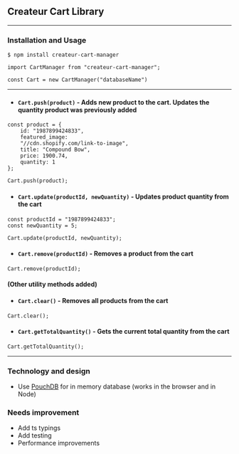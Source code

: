 ## Createur Cart Library

---

### Installation and Usage

```
$ npm install createur-cart-manager
```

```
import CartManager from "createur-cart-manager";

const Cart = new CartManager("databaseName")
```

---

- #### `Cart.push(product)` - Adds new product to the cart. Updates the quantity product was previously added

```
const product = {
    id: "1987899424833",
    featured_image:
    "//cdn.shopify.com/link-to-image",
    title: "Compound Bow",
    price: 1900.74,
    quantity: 1
};

Cart.push(product);

```

- #### `Cart.update(productId, newQuantity)` - Updates product quantity from the cart

```
const productId = "1987899424833";
const newQuantity = 5;

Cart.update(productId, newQuantity);

```

- #### `Cart.remove(productId)` - Removes a product from the cart

```
Cart.remove(productId);
```

#### (Other utility methods added)

- #### `Cart.clear()` - Removes all products from the cart

```
Cart.clear();
```

- #### `Cart.getTotalQuantity()` - Gets the current total quantity from the cart

```
Cart.getTotalQuantity();
```

---

### Technology and design

- Use [PouchDB](https://pouchdb.com/api.html) for in memory database (works in the browser and in Node)

### Needs improvement

- Add ts typings
- Add testing
- Performance improvements

